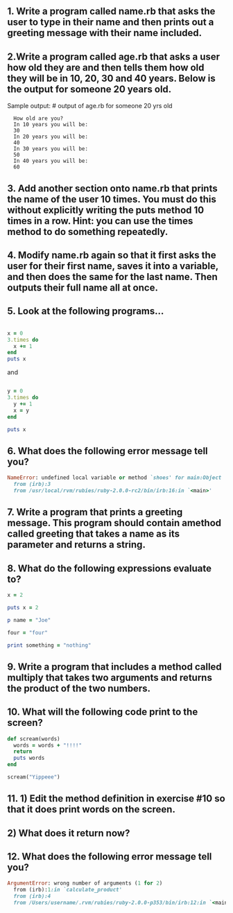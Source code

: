 ## 1. Write a program called name.rb that asks the user to type in their name and then prints out a greeting message with their name included.


## 2.Write a program called age.rb that asks a user how old they are and then tells them how old they will be in 10, 20, 30 and 40 years. Below is the output for someone 20 years old.

Sample output:
      # output of age.rb for someone 20 yrs old

      How old are you?
      In 10 years you will be:
      30
      In 20 years you will be:
      40
      In 30 years you will be:
      50
      In 40 years you will be:
      60

## 3. Add another section onto name.rb that prints the name of the user 10 times. You must do this without explicitly writing the puts method 10 times in a row. Hint: you can use the times method to do something repeatedly.


## 4. Modify name.rb again so that it first asks the user for their first name, saves it into a variable, and then does the same for the last name. Then outputs their full name all at once.


## 5. Look at the following programs...

```ruby

x = 0
3.times do
  x += 1
end
puts x

```

and

```ruby

y = 0
3.times do
  y += 1
  x = y
end

puts x

```

## 6. What does the following error message tell you?

```ruby
NameError: undefined local variable or method `shoes' for main:Object
  from (irb):3
  from /usr/local/rvm/rubies/ruby-2.0.0-rc2/bin/irb:16:in `<main>'

```

## 7. Write a program that prints a greeting message. This program should contain amethod called greeting that takes a name as its parameter and returns a string.


## 8. What do the following expressions evaluate to?

```ruby
x = 2

puts x = 2

p name = "Joe"

four = "four"

print something = "nothing"

```

## 9. Write a program that includes a method called multiply that takes two arguments and returns the product of the two numbers.


## 10. What will the following code print to the screen?

```ruby
def scream(words)
  words = words + "!!!!"
  return
  puts words
end

scream("Yippeee")

```

## 11. 1) Edit the method definition in exercise #10 so that it does print words on the screen.
##     2) What does it return now?


## 12. What does the following error message tell you?


```ruby
ArgumentError: wrong number of arguments (1 for 2)
  from (irb):1:in `calculate_product'
  from (irb):4
  from /Users/username/.rvm/rubies/ruby-2.0.0-p353/bin/irb:12:in `<main>'

```
